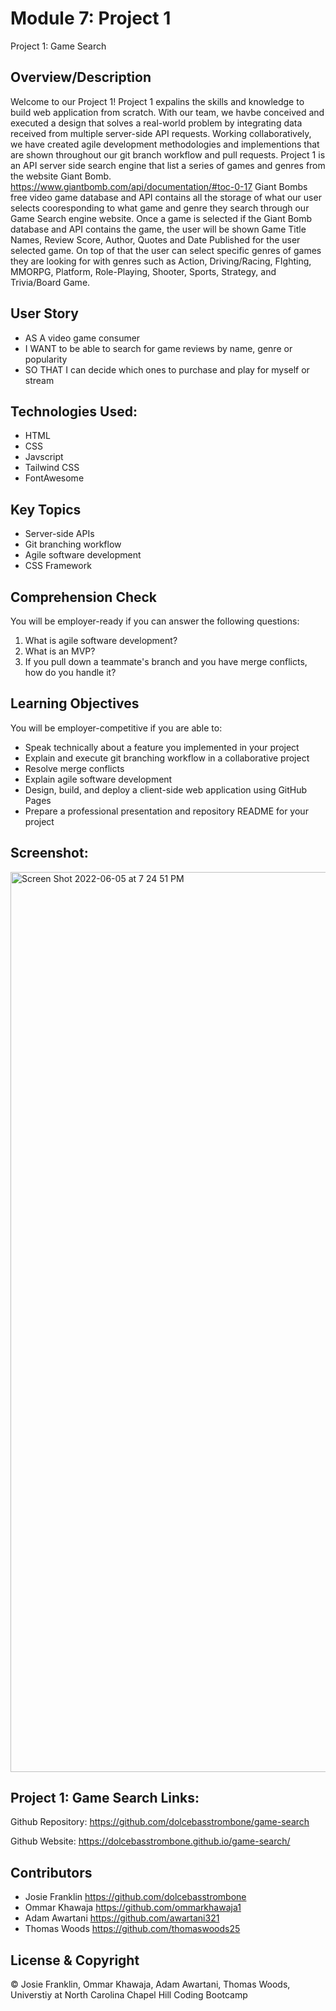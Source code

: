 # Module 7: Project 1

Project 1: Game Search

## Overview/Description

Welcome to our Project 1! Project 1 expalins the skills and knowledge to build web application from scratch. With our team, we havbe conceived and executed a design that solves a real-world problem by integrating data received from multiple server-side API requests. Working collaboratively, we have created agile development methodologies and implementions that are shown throughout our git branch workflow and pull requests. Project 1 is an API server side search engine that list a series of games and genres from the website Giant Bomb. https://www.giantbomb.com/api/documentation/#toc-0-17 Giant Bombs free video game database and API contains all the storage of what our user selects cooresponding to what game and genre they search through our Game Search engine website. Once a game is selected if the Giant Bomb database and API contains the game, the user will be shown Game Title Names, Review Score, Author, Quotes and Date Published for the user selected game. On top of that the user can select specific genres of games they are looking for with genres such as Action, Driving/Racing, FIghting, MMORPG, Platform, Role-Playing, Shooter, Sports, Strategy, and Trivia/Board Game.


## User Story

* AS A video game consumer
* I WANT to be able to search for game reviews by name, genre or popularity
* SO THAT I can decide which ones to purchase and play for myself or stream

## Technologies Used:

* HTML
* CSS
* Javscript
* Tailwind CSS
* FontAwesome



## Key Topics

* Server-side APIs
* Git branching workflow
* Agile software development
* CSS Framework


## Comprehension Check

You will be employer-ready if you can answer the following questions:
1. What is agile software development?
2. What is an MVP?
3. If you pull down a teammate's branch and you have merge conflicts, how do you handle it?

## Learning Objectives

You will be employer-competitive if you are able to:

* Speak technically about a feature you implemented in your project
* Explain and execute git branching workflow in a collaborative project
* Resolve merge conflicts
* Explain agile software development
* Design, build, and deploy a client-side web application using GitHub Pages
* Prepare a professional presentation and repository README for your project

## Screenshot:
<img width="1440" alt="Screen Shot 2022-06-05 at 7 24 51 PM" src="https://user-images.githubusercontent.com/103685355/172074917-ecf82570-8610-434c-b30c-766bae5c1632.png">


## Project 1: Game Search Links:

Github Repository: https://github.com/dolcebasstrombone/game-search

Github Website: https://dolcebasstrombone.github.io/game-search/

## Contributors
- Josie Franklin https://github.com/dolcebasstrombone
- Ommar Khawaja https://github.com/ommarkhawaja1
- Adam Awartani https://github.com/awartani321
- Thomas Woods https://github.com/thomaswoods25

## License & Copyright
© Josie Franklin, Ommar Khawaja, Adam Awartani, Thomas Woods, Universtiy at North Carolina Chapel Hill Coding Bootcamp 

